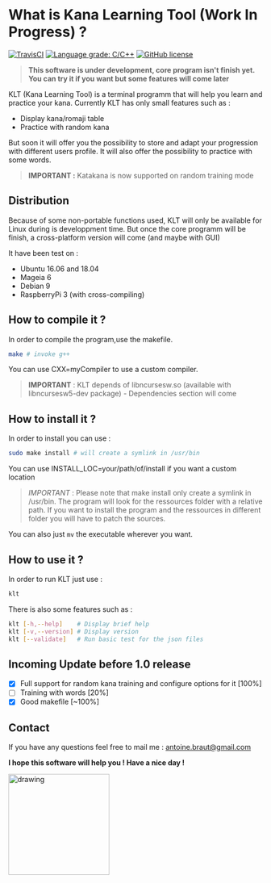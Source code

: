 # What is Kana Learning Tool (Work In Progress) ? ##
[![TravisCI](https://img.shields.io/travis/Brautantoine/KLT.svg)](https://travis-ci.org/Brautantoine/KLT)
[![Language grade: C/C++](https://img.shields.io/lgtm/grade/cpp/g/Brautantoine/KLT.svg?logo=lgtm&logoWidth=18)](https://lgtm.com/projects/g/Brautantoine/KLT/context:cpp)
[![GitHub license](https://img.shields.io/github/license/brautantoine/klt.svg)](https://github.com/Brautantoine/KLT/blob/master/LICENSE)
>**This software is under development, core program isn't finish yet. You can try it if you want but some features will come later**

KLT (Kana Learning Tool) is a terminal programm that will help you learn and practice your kana. Currently KLT has only small features such as :
* Display kana/romaji table
* Practice with random kana

But soon it will offer you the possibility to store and adapt your progression with different users profile. It will also offer the possibility to practice with some words.
>**IMPORTANT :** Katakana is now supported on random training mode

## Distribution ##

Because of some non-portable functions used, KLT will only be available for Linux during is developpment time. But once the core programm will be finish, a cross-platform version will come (and maybe with GUI)

It have been test on :
* Ubuntu 16.06 and 18.04
* Mageia 6
* Debian 9
* RaspberryPi 3 (with cross-compiling)

## How to compile it ? ##

In order to compile the program,use the makefile.
```sh
make # invoke g++
```
You can use CXX=myCompiler to use a custom compiler.
> **IMPORTANT** : KLT depends of libncursesw.so (available with libncursesw5-dev package) - Dependencies section will come

## How to install it ? ##

In order to install you can use :
```sh
sudo make install # will create a symlink in /usr/bin
```
You can use INSTALL_LOC=your/path/of/install if you want a custom location

>*IMPORTANT* : Please note that make install only create a symlink in /usr/bin. The program will look for the ressources
folder with a relative path. If you want to install the program and the ressources in different folder you will have to
patch the sources.

You can also just `mv` the executable wherever you want.

## How to use it ? ##

In order to run KLT just use :
```sh
klt
```

There is also some features such as :
```sh
klt [-h,--help]    # Display brief help
klt [-v,--version] # Display version
klt [--validate]   # Run basic test for the json files
```


## Incoming Update before 1.0 release ##

- [x] Full support for random kana training and configure options for it [100%]
- [ ] Training with words [20%]
- [X] Good makefile [~100%]

## Contact ##

If you have any questions feel free to mail me : <antoine.braut@gmail.com>

**I hope this software will help you ! Have a nice day !**

<img src="https://images.ecosia.org/x8hEzRW0N0B1oHUTXqREorZ73aE=/0x390/smart/https%3A%2F%2Fcdn170.picsart.com%2Fupscale-241091004033212.png%3Fr1024x1024" alt="drawing" width="200"/>
